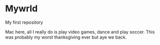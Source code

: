 # Mywrld
My first repository

Mac here, all I really do is play video games, dance and play soccer.
This was probably my worst thanksgiving ever but aye we back.
